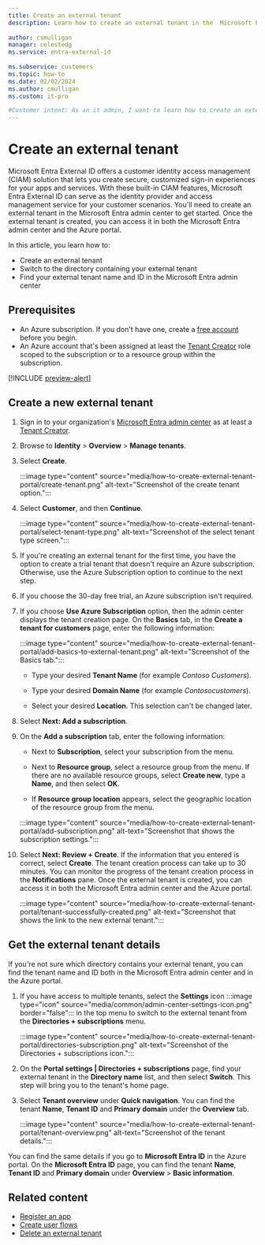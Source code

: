 ```yaml
---
title: Create an external tenant
description: Learn how to create an external tenant in the  Microsoft Entra admin center. 
 
author: csmulligan
manager: celestedg
ms.service: entra-external-id
 
ms.subservice: customers
ms.topic: how-to
ms.date: 02/02/2024
ms.author: cmulligan
ms.custom: it-pro

#Customer intent: As an it admin, I want to learn how to create an external tenant in the  Microsoft Entra admin center. 
---
```


# Create an external tenant

Microsoft Entra External ID offers a customer identity access management (CIAM) solution that lets you create secure, customized sign-in experiences for your apps and services. With these built-in CIAM features, Microsoft Entra External ID can serve as the identity provider and access management service for your customer scenarios. You'll need to create an external tenant in the Microsoft Entra admin center to get started. Once the external tenant is created, you can access it in both the Microsoft Entra admin center and the Azure portal.

In this article, you learn how to:

- Create an external tenant
- Switch to the directory containing your external tenant
- Find your external tenant name and ID in the Microsoft Entra admin center

## Prerequisites

- An Azure subscription. If you don't have one, create a <a href="https://azure.microsoft.com/free/?WT.mc_id=A261C142F" target="_blank">free account</a> before you begin.
- An Azure account that's been assigned at least the [Tenant Creator](/entra/identity/role-based-access-control/permissions-reference#tenant-creator) role scoped to the subscription or to a resource group within the subscription.

[!INCLUDE [preview-alert](../customers/includes/preview-alert/preview-alert-ciam.md)]

## Create a new external tenant  

1. Sign in to your organization's [Microsoft Entra admin center](https://entra.microsoft.com/) as at least a [Tenant Creator](/entra/identity/role-based-access-control/permissions-reference#tenant-creator). 
1. Browse to **Identity** > **Overview** > **Manage tenants**.
1. Select **Create**.

    :::image type="content" source="media/how-to-create-external-tenant-portal/create-tenant.png" alt-text="Screenshot of the create tenant option.":::

1. Select **Customer**, and then **Continue**. 

    :::image type="content" source="media/how-to-create-external-tenant-portal/select-tenant-type.png" alt-text="Screenshot of the select tenant type screen.":::

1. If you're creating an external tenant for the first time, you have the option to create a trial tenant that doesn't require an Azure subscription. Otherwise, use the Azure Subscription option to continue to the next step.
1. If you choose the 30-day free trial, an Azure subscription isn't required.
1. If you choose **Use Azure Subscription** option, then the admin center displays the tenant creation page. On the **Basics** tab, in the **Create a tenant for customers** page, enter the following information:

    :::image type="content" source="media/how-to-create-external-tenant-portal/add-basics-to-external-tenant.png" alt-text="Screenshot of the Basics tab.":::

    - Type your desired **Tenant Name** (for example *Contoso Customers*).

    - Type your desired **Domain Name** (for example *Contosocustomers*).

    - Select your desired **Location**. This selection can't be changed later.

1. Select **Next: Add a subscription**.  

1. On the **Add a subscription** tab, enter the following information:

   - Next to **Subscription**, select your subscription from the menu.

   - Next to **Resource group**, select a resource group from the menu. If there are no available resource groups, select **Create new**, type a **Name**, and then select **OK**.

   - If **Resource group location** appears, select the geographic location of the resource group from the menu.

    :::image type="content" source="media/how-to-create-external-tenant-portal/add-subscription.png" alt-text="Screenshot that shows the subscription settings.":::

1. Select **Next: Review + Create**. If the information that you entered is correct, select **Create**. The tenant creation process can take up to 30 minutes. You can monitor the progress of the tenant creation process in the **Notifications** pane. Once the external tenant is created, you can access it in both the Microsoft Entra admin center and the Azure portal.

    :::image type="content" source="media/how-to-create-external-tenant-portal/tenant-successfully-created.png" alt-text="Screenshot that shows the link to the new external tenant.":::

## Get the external tenant details

If you're not sure which directory contains your external tenant, you can find the tenant name and ID both in the Microsoft Entra admin center and in the Azure portal.

1. If you have access to multiple tenants, select the **Settings** icon :::image type="icon" source="media/common/admin-center-settings-icon.png" border="false"::: in the top menu to switch to the external tenant from the **Directories + subscriptions** menu.

    :::image type="content" source="media/how-to-create-external-tenant-portal/directories-subscription.png" alt-text="Screenshot of the Directories + subscriptions icon.":::

1. On the **Portal settings | Directories + subscriptions** page, find your external tenant in the **Directory name** list, and then select **Switch**. This step will bring you to the tenant's home page.
1. Select **Tenant overview** under **Quick navigation**. You can find the tenant **Name**, **Tenant ID** and **Primary domain** under the **Overview** tab.

    :::image type="content" source="media/how-to-create-external-tenant-portal/tenant-overview.png" alt-text="Screenshot of the tenant details.":::

You can find the same details if you go to **Microsoft Entra ID** in the Azure portal. On the **Microsoft Entra ID** page, you can find the tenant **Name**, **Tenant ID** and **Primary domain** under **Overview** > **Basic information**.

## Related content
- [Register an app](how-to-register-ciam-app.md)
- [Create user flows](how-to-user-flow-sign-up-sign-in-customers.md)
- [Delete an external tenant](how-to-delete-external-tenant-portal.md)
